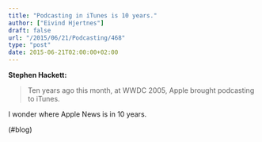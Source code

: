 ```yaml
---
title: "Podcasting in iTunes is 10 years."
author: ["Eivind Hjertnes"]
draft: false
url: "/2015/06/21/Podcasting/468"
type: "post"
date: 2015-06-21T02:00:00+02:00
---
```


**Stephen Hackett:**

> Ten years ago this month, at WWDC 2005, Apple brought podcasting to
> iTunes.

I wonder where Apple News is in 10 years.

(#blog)
